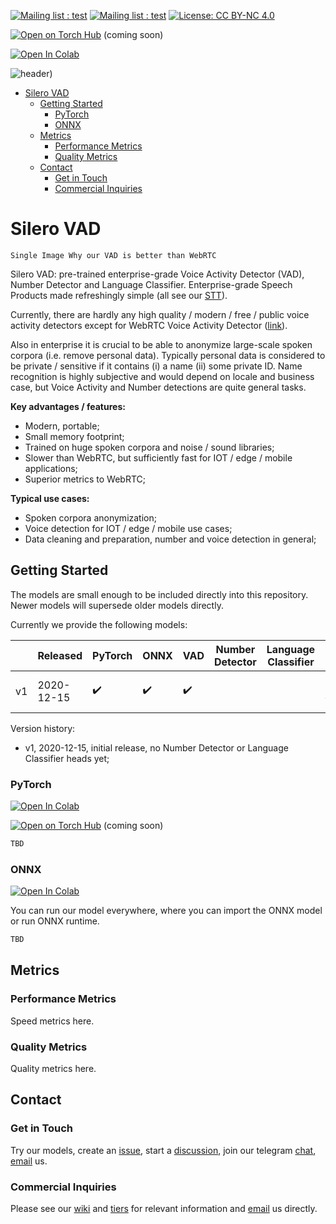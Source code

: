[![Mailing list : test](http://img.shields.io/badge/Email-gray.svg?style=for-the-badge&logo=gmail)](mailto:hello@silero.ai) [![Mailing list : test](http://img.shields.io/badge/Telegram-blue.svg?style=for-the-badge&logo=telegram)](https://t.me/joinchat/Bv9tjhpdXTI22OUgpOIIDg) [![License: CC BY-NC 4.0](https://img.shields.io/badge/License-MIT-lightgrey.svg?style=for-the-badge)](https://github.com/snakers4/silero-vad/blob/master/LICENSE) 
 
[![Open on Torch Hub](https://img.shields.io/badge/Torch-Hub-red?logo=pytorch&style=for-the-badge)](https://pytorch.org/hub/snakers4_silero-vad/) (coming soon)

[![Open In Colab](https://colab.research.google.com/assets/colab-badge.svg)](https://colab.research.google.com/github/snakers4/silero-vad/blob/master/silero-vad.ipynb)

![header)](https://user-images.githubusercontent.com/12515440/89997349-b3523080-dc94-11ea-9906-ca2e8bc50535.png)

- [Silero VAD](#silero-vad)
  - [Getting Started](#getting-started)
    - [PyTorch](#pytorch)
    - [ONNX](#onnx)
  - [Metrics](#metrics)
    - [Performance Metrics](#performance-metrics)
    - [Quality Metrics](#quality-metrics)
  - [Contact](#contact)
    - [Get in Touch](#get-in-touch)
    - [Commercial Inquiries](#commercial-inquiries)


# Silero VAD

`Single Image Why our VAD is better than WebRTC`

Silero VAD: pre-trained enterprise-grade Voice Activity Detector (VAD), Number Detector and Language Classifier.
Enterprise-grade Speech Products made refreshingly simple (all see our [STT](https://github.com/snakers4/silero-models)).

Currently, there are hardly any high quality / modern / free / public voice activity detectors except for WebRTC Voice Activity Detector ([link](https://github.com/wiseman/py-webrtcvad)).

Also in enterprise it is crucial to be able to anonymize large-scale spoken corpora (i.e. remove personal data). Typically personal data is considered to be private / sensitive if it contains (i) a name (ii) some private ID. Name recognition is highly subjective and would depend on locale and business case, but Voice Activity and Number detections are quite general tasks.

**Key advantages / features:**

- Modern, portable;
- Small memory footprint;
- Trained on huge spoken corpora and noise / sound libraries;
- Slower than WebRTC, but sufficiently fast for IOT / edge / mobile applications;
- Superior metrics to WebRTC;

**Typical use cases:**

- Spoken corpora anonymization;
- Voice detection for IOT / edge / mobile use cases;
- Data cleaning and preparation, number and voice detection in general; 

## Getting Started

The models are small enough to be included directly into this repository. Newer models will supersede older models directly.

Currently we provide the following models:

|    | Released   |PyTorch            | ONNX               | VAD                 | Number Detector     | Language Classifier | Languages               | Colab |
|----|------------|-------------------|--------------------|---------------------| --------------------|---------------------|-------------------------|-------| 
| v1 | 2020-12-15 |:heavy_check_mark: | :heavy_check_mark: | :heavy_check_mark:  |                     |                     |  `ru`, `en`, `de`, `es` | [![Open In Colab](https://colab.research.google.com/assets/colab-badge.svg)](https://colab.research.google.com/github/snakers4/silero-vad/blob/master/silero-vad.ipynb) |

Version history:

- v1, 2020-12-15, initial release, no Number Detector or Language Classifier heads yet;

### PyTorch

[![Open In Colab](https://colab.research.google.com/assets/colab-badge.svg)](https://colab.research.google.com/github/snakers4/silero-vad/blob/master/silero-vad.ipynb)

[![Open on Torch Hub](https://img.shields.io/badge/Torch-Hub-red?logo=pytorch&style=for-the-badge)](https://pytorch.org/hub/snakers4_silero-vad/) (coming soon)

```python
TBD
```

### ONNX

[![Open In Colab](https://colab.research.google.com/assets/colab-badge.svg)](https://colab.research.google.com/github/snakers4/silero-vad/blob/master/silero-vad.ipynb)

You can run our model everywhere, where you can import the ONNX model or run ONNX runtime.

```python
TBD
```

## Metrics

### Performance Metrics

Speed metrics here.

### Quality Metrics

Quality metrics here.

## Contact

### Get in Touch

Try our models, create an [issue](https://github.com/snakers4/silero-vad/issues/new), start a [discussion](https://github.com/snakers4/silero-vad/discussions/new), join our telegram [chat](https://t.me/joinchat/Bv9tjhpdXTI22OUgpOIIDg), [email](mailto:hello@silero.ai) us.

### Commercial Inquiries

Please see our [wiki](https://github.com/snakers4/silero-models/wiki) and [tiers](https://github.com/snakers4/silero-models/wiki/Licensing-and-Tiers) for relevant information and [email](mailto:hello@silero.ai) us directly.
